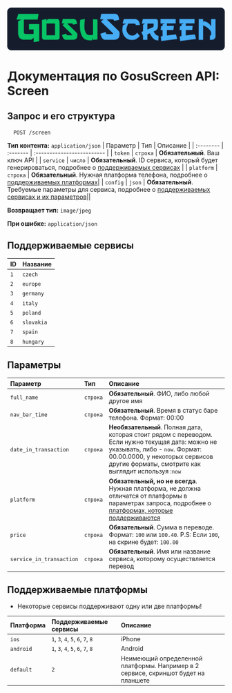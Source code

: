 ![Logo](./resources/logo.png)
# **Документация по GosuScreen API: Screen**
## Запрос и его структура

```
  POST /screen
```
**Тип контента:** `application/json`
| Параметр | Тип     | Описание                |
| :-------- | :------- | :------------------------- |
| `token` | `строка` | **Обязательный**. Ваш ключ API |
| `service` | `число` | **Обязательный**. ID сервиса, который будет генерироваться, подробнее о [поддерживаемых сервисах](#поддерживаемые-сервисы) |
| `platform` | `строка` | **Обязательный**. Нужная платформа телефона, подробнее о [поддерживаемых платформах](#поддерживаемые-платформы)|
| `config` | `json` | **Обязательный**. Требуемые параметры для сервиса, подробнее о [поддерживаемых сервисах и их параметров](#параметры)||

**Возвращает тип:** `image/jpeg`

**При ошибке:** `application/json`

## Поддерживаемые сервисы

| ID  | Название     | 
| :-------- | :------- |
|`1`|`czech`|
|`2`|`europe`|
|`3`|`germany`|
|`4`|`italy`|
|`5`|`poland`|
|`6`|`slovakia`|
|`7`|`spain`|
|`8`|`hungary`|

## Параметры
| Параметр | Тип     | Описание   |
| :-------- | :------- | :------- |
| `full_name` | `строка` | **Обязательный**. ФИО, либо любой другое имя |
| `nav_bar_time` | `строка` | **Обязательный**. Время в статус баре телефона. Формат: 00:00 |
| `date_in_transaction` | `строка` | **Необязательный**. Полная дата, которая стоит рядом с переводом. Если нужно текущая дата: можно не указывать, либо - `now`. Формат: 00.00.0000, у некоторых сервисов другие форматы, смотрите как выглядит используя :`now`  |
| `platform` | `строка` | **Обязательный, но не всегда**. Нужная платформа, не должна отличатся от платформы в параметрах запроса, подробнее о [платформах, которые поддерживаются](#поддерживаемые-платформы) |
| `price` | `строка` | **Обязательный**. Сумма в переводе. Формат: `100` или `100.40`. P.S: Если `100`, на скрине будет: `100.00` |
| `service_in_transaction` | `строка` | **Обязательный**. Имя или название сервиса, которому осуществляется перевод |

## Поддерживаемые платформы
* Некоторые сервисы поддерживают одну или две платформы!

| Платформа | Поддерживаемые сервисы     | Описание   |
| :-------- | :------- | :------- |
| `ios` |`1`, `3`, `4`, `5`, `6`, `7`, `8` | iPhone |
| `android` | `1`, `3`, `4`, `5`, `6`, `7`, `8` | Android|
| `default` | `2` | Неимеющий определенной платформы. Например в 2 сервисе, скриншот будет на планшете |



